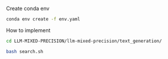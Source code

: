 Create conda env
```bash
conda env create -f env.yaml
```

How to implement
```bash
cd LLM-MIXED-PRECISION/llm-mixed-precision/text_generation/
```
```bash
bash search.sh
```
